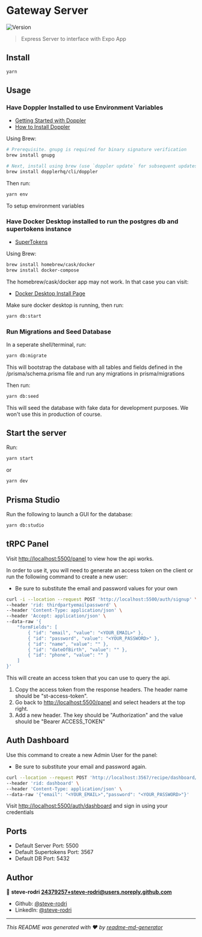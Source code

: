# Gateway Server

![Version](https://img.shields.io/badge/version-1.0.0-blue.svg?cacheSeconds=2592000)

> Express Server to interface with Expo App

## Install

```sh
yarn
```

## Usage

### Have Doppler Installed to use Environment Variables

- [Getting Started with Doppler](https://docs.doppler.com/docs/getting-started)
- [How to Install Doppler](https://docs.doppler.com/docs/install-cli)

Using Brew:

```sh
# Prerequisite. gnupg is required for binary signature verification
brew install gnupg

# Next, install using brew (use `doppler update` for subsequent updates)
brew install dopplerhq/cli/doppler
```

Then run:

```sh
yarn env
```

To setup environment variables

### Have Docker Desktop installed to run the postgres db and supertokens instance

- [SuperTokens](https://supertokens.com)

Using Brew:

```sh
brew install homebrew/cask/docker
brew install docker-compose
```

The homebrew/cask/docker app may not work. In that case you can visit:

- [Docker Desktop Install Page](https://www.docker.com/products/docker-desktop/)

Make sure docker desktop is running, then run:

```sh
yarn db:start
```

### Run Migrations and Seed Database

In a seperate shell/terminal, run:

```sh
yarn db:migrate
```

This will bootstrap the database with all tables and fields
defined in the /prisma/schema.prisma file and run any migrations
in prisma/migrations

Then run:

```sh
yarn db:seed
```

This will seed the database with fake data for development purposes.
We won't use this in production of course.

## Start the server

Run:

```sh
yarn start
```

or

```sh
yarn dev
```

## Prisma Studio

Run the following to launch a GUI for the database:

```sh
yarn db:studio
```

## tRPC Panel

Visit [http://localhost:5500/panel](http://localhost:5500/panel)
to view how the api works.

In order to use it, you will need to generate an access token on the client or
run the following command to create a new user:

- Be sure to substitute the email and password values for your own

```sh
curl -i --location --request POST 'http://localhost:5500/auth/signup' \
--header 'rid: thirdpartyemailpassword' \
--header 'Content-Type: application/json' \
--header 'Accept: application/json' \
--data-raw '{ 
    "formFields": [ 
        { "id": "email", "value": "<YOUR_EMAIL>" },
        { "id": "password", "value": "<YOUR_PASSWORD>" },
        { "id": "name", "value": "" },
        { "id": "dateOfBirth", "value": "" },
        { "id": "phone", "value": "" }
    ] 
}'
```

This will create an access token that you can use to query the api.

 1. Copy the access token from the response headers. The header name should be "st-access-token".
 2. Go back to [http://localhost:5500/panel](http://localhost:5500/panel)
 and select headers at the top right.
 3. Add a new header. The key should be "Authorization" and the value should
 be "Bearer ACCESS_TOKEN"

## Auth Dashboard

Use this command to create a new Admin User for the panel:

- Be sure to substitute your email and password again.

```sh
curl --location --request POST 'http://localhost:3567/recipe/dashboard/user' \
--header 'rid: dashboard' \
--header 'Content-Type: application/json' \
--data-raw '{"email": "<YOUR_EMAIL>","password": "<YOUR_PASSWORD>"}'
```

Visit [http://localhost:5500/auth/dashboard](http://localhost:5500/auth/dashboard)
and sign in using your credentials

## Ports

- Default Server Port: 5500
- Default Supertokens Port: 3567
- Default DB Port: 5432

## Author

👤 **steve-rodri <24379257+steve-rodri@users.noreply.github.com>**

- Github: [@steve-rodri](https://github.com/steve-rodri)
- LinkedIn: [@steve-rodri](https://linkedin.com/in/steve-rodri)

***
_This README was generated with ❤️ by [readme-md-generator](https://github.com/kefranabg/readme-md-generator)_
